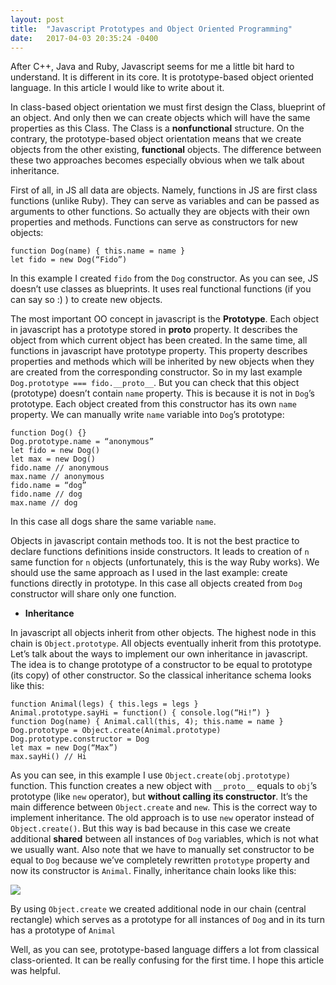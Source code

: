 ```yaml
---
layout: post
title:  "Javascript Prototypes and Object Oriented Programming"
date:   2017-04-03 20:35:24 -0400
---
```


After C++, Java and Ruby, Javascript seems for me a little bit hard to understand. It is different in its core. It is prototype-based object oriented language. In this article I would like to write about it.

In class-based object orientation we must first design the Class, blueprint of an object. And only then we can create objects which will have the same properties as this Class. The Class is a **nonfunctional** structure. On the contrary, the prototype-based object orientation means that we create objects from the other existing, **functional** objects. The difference between these two approaches becomes especially obvious when we talk about inheritance.

First of all, in JS all data are objects. Namely, functions in JS are first class functions (unlike Ruby). They can serve as variables and can be passed as arguments to other functions. So actually they are objects with their own properties and methods. Functions can serve as constructors for new objects:

```
function Dog(name) { this.name = name }
let fido = new Dog(“Fido”)
```

In this example I created `fido` from the `Dog` constructor. As you can see, JS doesn’t use classes as blueprints. It uses real functional functions (if you can say so :) ) to create new objects.

The most important OO concept in javascript is the **Prototype**. Each object in javascript has a prototype stored in __proto__ property. It describes the object from which current object has been created. In the same time, all functions in javascript have prototype property. This property describes properties and methods which will be inherited by new objects when they are created from the corresponding constructor. So in my last example `Dog.prototype === fido.__proto__`. But you can check that this object (prototype) doesn’t contain `name` property. This is because it is not in `Dog`’s prototype. Each object created from this constructor has its own `name` property. We can manually write `name` variable into `Dog`’s prototype:

```
function Dog() {}
Dog.prototype.name = “anonymous”
let fido = new Dog()
let max = new Dog()
fido.name // anonymous
max.name // anonymous
fido.name = “dog”
fido.name // dog
max.name // dog
```

In this case all dogs share the same variable `name`.

Objects in javascript contain methods too. It is not the best practice to declare functions definitions inside constructors. It leads to creation of `n` same function for `n` objects (unfortunately, this is the way Ruby works). We should use the same approach as I used in the last example: create functions directly in prototype. In this case all objects created from `Dog` constructor will share only one function.

* **Inheritance**

In javascript all objects inherit from other objects. The highest node in this chain is `Object.prototype`. All objects eventually inherit from this prototype. Let’s talk about the ways to implement our own inheritance in javascript. The idea is to change prototype of a constructor to be equal to prototype (its copy) of other constructor.
So the classical inheritance schema looks like this:

```
function Animal(legs) { this.legs = legs }
Animal.prototype.sayHi = function() { console.log(“Hi!”) }
function Dog(name) { Animal.call(this, 4); this.name = name }
Dog.prototype = Object.create(Animal.prototype)
Dog.prototype.constructor = Dog
let max = new Dog(“Max”)
max.sayHi() // Hi 
```

As you can see, in this example I use `Object.create(obj.prototype)` function. This function creates a new object with `__proto__` equals to `obj`’s prototype (like `new` operator), but **without calling its constructor**. It’s the main difference between `Object.create` and `new`. This is the correct way to implement inheritance. The old approach is to use `new` operator instead of `Object.create()`. But this way is bad because in this case we create additional **shared** between all instances of `Dog` variables, which is not what we usually want. Also note that we have to manually set constructor to be equal to `Dog` because we’ve completely rewritten `prototype` property and now its constructor is `Animal`. Finally, inheritance chain looks like this:

![]( http://imgh.us/JS_Inheritance.png)

By using `Object.create` we created additional node in our chain (central rectangle) which serves as a prototype for all instances of `Dog` and in its turn has a prototype of `Animal`

Well, as you can see, prototype-based language differs a lot from classical class-oriented. It can be really confusing for the first time. I hope this article was helpful.

